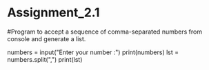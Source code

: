 # Assignment_2.1
#Program to accept a sequence of comma-separated numbers from console and generate a list. 

numbers = input("Enter your number  :")
print(numbers)
lst = numbers.split(",")
print(lst)
